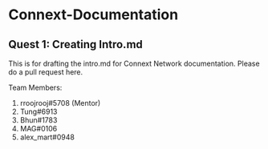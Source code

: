 # Connext-Documentation
## Quest 1: Creating Intro.md
This is for drafting the intro.md for Connext Network documentation. Please do a pull request here.

Team Members:
1. rroojrooj#5708 (Mentor)
2. Tung#6913
3. Bhun#1783
4. MAG#0106
5. alex_mart#0948

